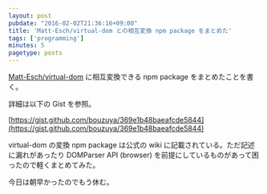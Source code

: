 ```yaml
---
layout: post
pubdate: "2016-02-02T21:36:16+09:00"
title: 'Matt-Esch/virtual-dom との相互変換 npm package をまとめた'
tags: ['programming']
minutes: 5
pagetype: posts
---
```

[Matt-Esch/virtual-dom][] に相互変換できる npm package をまとめたことを書く。

詳細は以下の Gist を参照。

[https://gist.github.com/bouzuya/369e1b48baeafcde5844](https://gist.github.com/bouzuya/369e1b48baeafcde5844)

virtual-dom の変換 npm package は公式の wiki に記載されている。ただ記述に漏れがあったり DOMParser API (browser) を前提にしているものがあって困ったので軽くまとめてみた。

今日は朝早かったのでもう休む。

[Matt-Esch/virtual-dom]: https://github.com/Matt-Esch/virtual-dom
